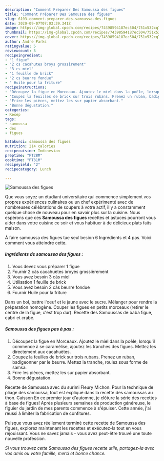 ```yaml
---
description: "Comment Préparer Des Samoussa des figues"
title: "Comment Préparer Des Samoussa des figues"
slug: 6103-comment-preparer-des-samoussa-des-figues
date: 2020-09-07T07:03:39.341Z
image: https://img-global.cpcdn.com/recipes/74398594187ec504/751x532cq70/samoussa-des-figues-photo-principale-de-la-recette.jpg
thumbnail: https://img-global.cpcdn.com/recipes/74398594187ec504/751x532cq70/samoussa-des-figues-photo-principale-de-la-recette.jpg
cover: https://img-global.cpcdn.com/recipes/74398594187ec504/751x532cq70/samoussa-des-figues-photo-principale-de-la-recette.jpg
author: Andre Parks
ratingvalue: 5
reviewcount: 3
recipeingredient:
- "1 figue"
- "2 cs cacahutes broys grossirement"
- "3 cs miel"
- "1 feuille de brick"
- "2 cs beurre fondue"
- " Huile pour la friture"
recipeinstructions:
- "Découpez la figue en Morceaux. Ajoutez le miel dans la poêle, lorsqu&#39;il commence à se caramélise, ajoutez les tranches des figues. Mettez les directement aux cacahuètes."
- "Coupez la feuilles de brick sur trois rubans. Prenez un ruban, badigeonner par le beurre. Mettez la tranche, roulez sous forme de samsa."
- "Frire les pièces, mettez les sur papier absorbant."
- "Bonne dégustation."
categories:
- Resep
tags:
- samoussa
- des
- figues

katakunci: samoussa des figues 
nutrition: 214 calories
recipecuisine: Indonesian
preptime: "PT28M"
cooktime: "PT31M"
recipeyield: "2"
recipecategory: Lunch

---
```



![Samoussa des figues](https://img-global.cpcdn.com/recipes/74398594187ec504/751x532cq70/samoussa-des-figues-photo-principale-de-la-recette.jpg)

Que vous soyez un étudiant universitaire qui commence simplement vos propres expériences culinaires ou un chef expérimenté avec de nombreuses célébrations de soupers à votre actif, il y a constamment quelque chose de nouveau pour en savoir plus sur la cuisine. Nous espérons que ces <strong> Samoussa des figues </strong> recettes et astuces pourront vous aider dans votre cuisine ce soir et vous habituer à de délicieux plats faits maison.

<!--inarticleads1-->

À faire samoussa des figues tue seul besion 6 Ingrédients et 4 pas. Voici comment vous atteindre cette.

##### Ingrédients de samoussa des figues :

1. Vous devez vous préparer 1 figue
1. Fournir 2 càs cacahuètes broyés grossièrement
1. Vous avez besoin 3 càs miel
1. Utilisation 1 feuille de brick
1. Vous avez besoin 2 càs beurre fondue
1. Fournir  Huile pour la friture


Dans un bol, battre l&#39;oeuf et le jaune avec le sucre. Mélanger pour rendre la préparation homogène. Couper les figues en petits morceaux (retirer le centre de la figue, c&#39;est trop dur). Recette des Samoussas de baba figue, cabri et crabe. 

<!--inarticleads2-->

##### Samoussa des figues pas à pas :

1. Découpez la figue en Morceaux. Ajoutez le miel dans la poêle, lorsqu&#39;il commence à se caramélise, ajoutez les tranches des figues. Mettez les directement aux cacahuètes.
1. Coupez la feuilles de brick sur trois rubans. Prenez un ruban, badigeonner par le beurre. Mettez la tranche, roulez sous forme de samsa.
1. Frire les pièces, mettez les sur papier absorbant.
1. Bonne dégustation.


Recette de Samoussa avec du surimi Fleury Michon. Pour la technique de pliage des samoussa, tout est expliqué dans la recette des samoussas au thon. Cuisson En ce premier jour d&#39;automne, je clôture la série des recettes à base de figues! Après plusieurs semaines de production généreuse, le figuier du jardin de mes parents commence à s&#39;épuiser. Cette année, j&#39;ai réussi à limiter la fabrication de confitures. 

<!--inarticleads1-->

<p>
Puisque vous avez réellement terminé cette recette de Samoussa des figues, explorez maintenant les recettes et exécutez-la tout en vous réjouissant. Vous ne savez jamais - vous avez peut-être trouvé une toute nouvelle profession.
</p>

<p>
<i>Si vous trouvez cette Samoussa des figues recette utile, partagez-la avec vos amis ou votre famille, merci et bonne chance.</i>
</p>
